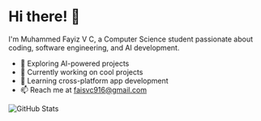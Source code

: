 # Hi there! 👋  

I'm Muhammed Fayiz V C, a Computer Science student passionate about coding, software engineering, and AI development.  

- 🤖 Exploring AI-powered projects  
- 🔭 Currently working on cool projects  
- 🌱 Learning cross-platform app development  
- 📫 Reach me at faisvc916@gmail.com  

<!-- Profile Stats (Optional) -->
![GitHub Stats](https://github-readme-stats.vercel.app/api?username=fayizvc&show_icons=true&theme=dark)  

